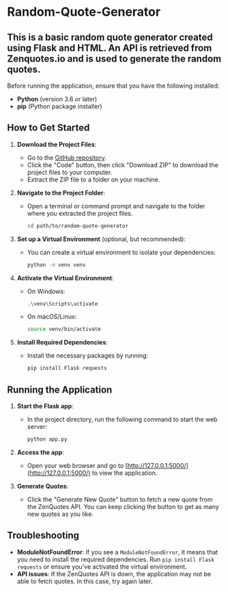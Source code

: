 # Random-Quote-Generator
This is a basic random quote generator created using Flask and HTML. An API is retrieved from Zenquotes.io and is used to generate the random quotes.
---

Before running the application, ensure that you have the following installed:

- **Python** (version 3.6 or later)
- **pip** (Python package installer)

## How to Get Started

1. **Download the Project Files**:
   - Go to the [GitHub repository](https://github.com/your-username/random-quote-generator).
   - Click the "Code" button, then click "Download ZIP" to download the project files to your computer.
   - Extract the ZIP file to a folder on your machine.

2. **Navigate to the Project Folder**:
   - Open a terminal or command prompt and navigate to the folder where you extracted the project files.
     ```bash
     cd path/to/random-quote-generator
     ```

3. **Set up a Virtual Environment** (optional, but recommended):
   - You can create a virtual environment to isolate your dependencies:
     ```bash
     python -m venv venv
     ```

4. **Activate the Virtual Environment**:
   - On Windows:
     ```bash
     .\venv\Scripts\activate
     ```
   - On macOS/Linux:
     ```bash
     source venv/bin/activate
     ```

5. **Install Required Dependencies**:
   - Install the necessary packages by running:
     ```bash
     pip install Flask requests
     ```

## Running the Application

1. **Start the Flask app**:
   - In the project directory, run the following command to start the web server:
     ```bash
     python app.py
     ```

2. **Access the app**:
   - Open your web browser and go to [http://127.0.0.1:5000/](http://127.0.0.1:5000/) to view the application.

3. **Generate Quotes**:
   - Click the "Generate New Quote" button to fetch a new quote from the ZenQuotes API. You can keep clicking the button to get as many new quotes as you like.

## Troubleshooting

- **ModuleNotFoundError**: If you see a `ModuleNotFoundError`, it means that you need to install the required dependencies. Run `pip install Flask requests` or ensure you've activated the virtual environment.
- **API issues**: If the ZenQuotes API is down, the application may not be able to fetch quotes. In this case, try again later.




